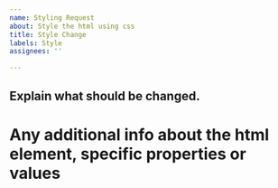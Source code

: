 ```yaml
---
name: Styling Request
about: Style the html using css
title: Style Change
labels: Style
assignees: ''

---
```


## Explain what should be changed.

# Any additional info about the html element, specific properties or values
